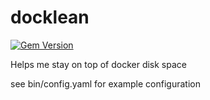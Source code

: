 docklean
====

[![Gem Version](https://badge.fury.io/rb/docklean.svg)](http://badge.fury.io/rb/docklean)

Helps me stay on top of docker disk space

see bin/config.yaml for example configuration
